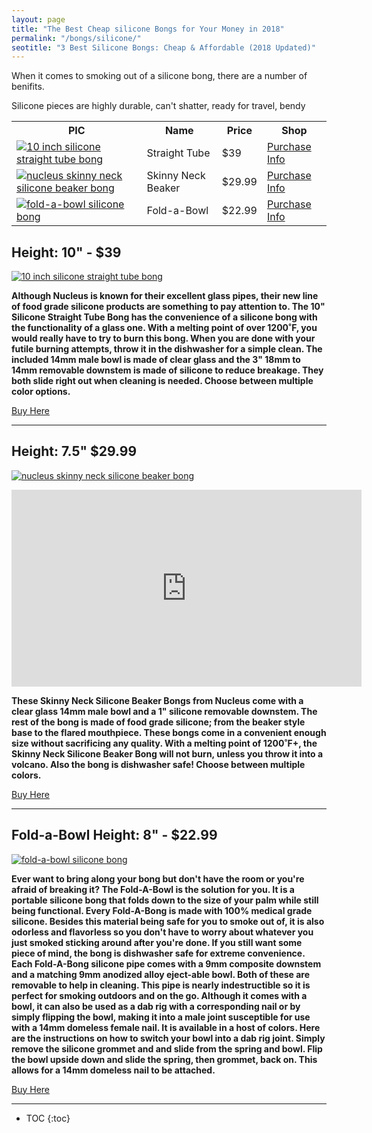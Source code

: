 ```yaml
---
layout: page
title: "The Best Cheap silicone Bongs for Your Money in 2018" 
permalink: "/bongs/silicone/"
seotitle: "3 Best Silicone Bongs: Cheap & Affordable (2018 Updated)"
---
```


When it comes to smoking out of a silicone bong, there are a number of benifits.

Silicone pieces are highly durable, can't shatter, ready for travel, bendy



<table class="basic-table">
	<tr>
		<th>PIC</th>
		<th>Name</th>
		<th>Price</th> 
		<th>Shop</th>
	</tr>
	<tr>
		<td><a target="_blank" href="https://goo.gl/pktBbM" ><img alt="10 inch silicone straight tube bong" class="table-image" src="/img/bongs/silicone/nucleus-straight-tube.png"></a></td>
		<td>Straight Tube</td>
		<td>$39</td>
		<td><a class="big-button" target="_blank" href="https://goo.gl/pktBbM">Purchase Info</a></td>
	</tr>
	<tr>
		<td><a target="_blank" href="https://goo.gl/jh9m14" ><img alt="nucleus skinny neck silicone beaker bong" class="table-image" src="/img/bongs/silicone/silicone-skinny-neck-beaker.png"></a></td>
		<td>Skinny Neck Beaker</td>
		<td>$29.99</td>
		<td><a class="big-button" target="_blank" href="https://goo.gl/jh9m14">Purchase Info</a></td>
	</tr>
	<tr>
		<td><a target="_blank" href="https://goo.gl/XxKRXq" ><img alt="fold-a-bowl silicone bong" class="table-image" src="/img/bongs/silicone/fold-a-bowl.png"></a></td>
		<td>Fold-a-Bowl</td>
		<td>$22.99</td>
		<td><a class="big-button" target="_blank" href="https://goo.gl/XxKRXq">Purchase Info</a></td>
	</tr>
</table>

<h2 class="heading-center"><a target="_blank" href="https://goo.gl/pktBbM"></a> Height: 10" - $39</h2>

<a target="_blank" href="https://goo.gl/pktBbM"><img alt="10 inch silicone straight tube bong" class="img-middle" src="/img/bongs/silicone/nucleus-straight-tube.png" /></a>

**Although Nucleus is known for their excellent glass pipes, their new line of food grade silicone products are something to pay attention to. The 10" Silicone Straight Tube Bong has the convenience of a silicone bong with the functionality of a glass one. With a melting point of over 1200˚F, you would really have to try to burn this bong. When you are done with your futile burning attempts, throw it in the dishwasher for a simple clean. The included 14mm male bowl is made of clear glass and the 3" 18mm to 14mm removable downstem is made of silicone to reduce breakage. They both slide right out when cleaning is needed. Choose between multiple color options.**

<a class="big-button" target="_blank" href="https://goo.gl/pktBbM">Buy Here</a>

---

<h2 class="heading-center"><a target="_blank" href="https://goo.gl/jh9m14"></a> Height: 7.5" $29.99</h2>

<a target="_blank" href="https://goo.gl/jh9m14"><img alt="nucleus skinny neck silicone beaker bong" class="img-middle" src="/img/bongs/silicone/silicone-skinny-neck-beaker.png" /></a>

<iframe width="560" height="315" src="https://www.youtube.com/embed/mMF8BeLiG3A" frameborder="0" allow="autoplay; encrypted-media" allowfullscreen></iframe>

**These Skinny Neck Silicone Beaker Bongs from Nucleus come with a clear glass 14mm male bowl and a 1" silicone removable downstem. The rest of the bong is made of food grade silicone; from the beaker style base to the flared mouthpiece. These bongs come in a convenient enough size without sacrificing any quality. With a melting point of 1200˚F+, the Skinny Neck Silicone Beaker Bong will not burn, unless you throw it into a volcano. Also the bong is dishwasher safe! Choose between multiple colors.**

<a class="big-button" target="_blank" href="https://goo.gl/jh9m14">Buy Here</a>

---

<h2 class="heading-center">Fold-a-Bowl<a target="_blank" href="https://goo.gl/XxKRXq"></a> Height: 8" - $22.99</h2>

<a target="_blank" href="https://goo.gl/XxKRXq"><img alt="fold-a-bowl silicone bong" class="img-middle" src="/img/bongs/silicone/fold-a-bowl.png" /></a>

**Ever want to bring along your bong but don't have the room or you're afraid of breaking it? The Fold-A-Bowl is the solution for you. It is a portable silicone bong that folds down to the size of your palm while still being functional. Every Fold-A-Bong is made with 100% medical grade silicone. Besides this material being safe for you to smoke out of, it is also odorless and flavorless so you don't have to worry about whatever you just smoked sticking around after you're done. If you still want some piece of mind, the bong is dishwasher safe for extreme convenience. Each Fold-A-Bong silicone pipe comes with a 9mm composite downstem and a matching 9mm anodized alloy eject-able bowl. Both of these are removable to help in cleaning. This pipe is nearly indestructible so it is perfect for smoking outdoors and on the go. Although it comes with a bowl, it can also be used as a dab rig with a corresponding nail or by simply flipping the bowl, making it into a male joint susceptible for use with a 14mm domeless female nail. It is available in a host of colors. Here are the instructions on how to switch your bowl into a dab rig joint. Simply remove the silicone grommet and and slide from the spring and bowl. Flip the bowl upside down and slide the spring, then grommet, back on. This allows for a 14mm domeless nail to be attached.**

<a class="big-button" target="_blank" href="https://goo.gl/XxKRXq">Buy Here</a>

---

* TOC
{:toc}